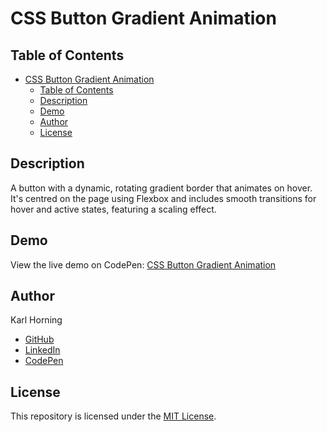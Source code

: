 # CSS Button Gradient Animation

## Table of Contents

- [CSS Button Gradient Animation](#css-button-gradient-animation)
  - [Table of Contents](#table-of-contents)
  - [Description](#description)
  - [Demo](#demo)
  - [Author](#author)
  - [License](#license)

## Description

A button with a dynamic, rotating gradient border that animates on hover. It's centred on the page using Flexbox and includes smooth transitions for hover and active states, featuring a scaling effect.

## Demo

View the live demo on CodePen: [CSS Button Gradient Animation](https://codepen.io/karlhorning/pen/qEWPgGq)

## Author

Karl Horning

- [GitHub](https://github.com/Karl-Horning/)
- [LinkedIn](https://www.linkedin.com/in/karl-horning/)
- [CodePen](https://codepen.io/karlhorning)

## License

This repository is licensed under the [MIT License](LICENSE).

